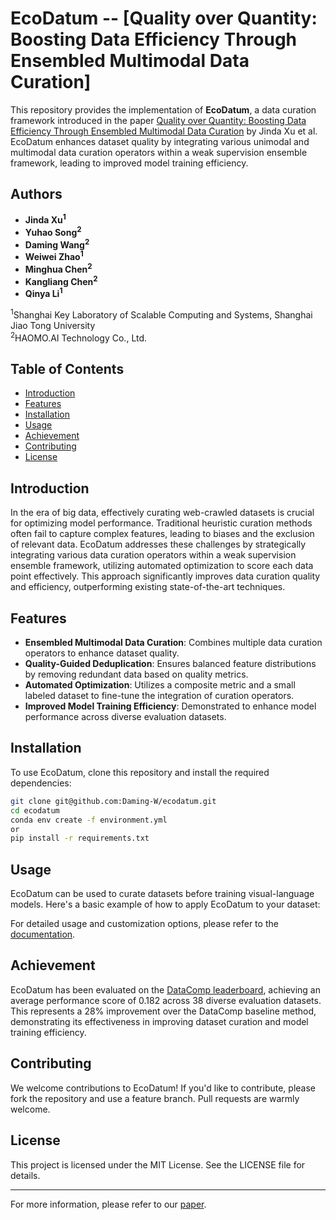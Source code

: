 # EcoDatum -- [Quality over Quantity: Boosting Data Efficiency Through Ensembled Multimodal Data Curation]

This repository provides the implementation of **EcoDatum**, a data curation framework introduced in the paper [Quality over Quantity: Boosting Data Efficiency Through Ensembled Multimodal Data Curation](https://arxiv.org/abs/2502.08211) by Jinda Xu et al. EcoDatum enhances dataset quality by integrating various unimodal and multimodal data curation operators within a weak supervision ensemble framework, leading to improved model training efficiency.

## Authors

- **Jinda Xu<sup>1</sup>**
- **Yuhao Song<sup>2</sup>**
- **Daming Wang<sup>2</sup>**
- **Weiwei Zhao<sup>1</sup>**
- **Minghua Chen<sup>2</sup>**
- **Kangliang Chen<sup>2</sup>**
- **Qinya Li<sup>1</sup>**

<sup>1</sup>Shanghai Key Laboratory of Scalable Computing and Systems, Shanghai Jiao Tong University  
<sup>2</sup>HAOMO.AI Technology Co., Ltd.

## Table of Contents

- [Introduction](#introduction)
- [Features](#features)
- [Installation](#installation)
- [Usage](#usage)
- [Achievement](#achievement)
- [Contributing](#contributing)
- [License](#license)

## Introduction

In the era of big data, effectively curating web-crawled datasets is crucial for optimizing model performance. Traditional heuristic curation methods often fail to capture complex features, leading to biases and the exclusion of relevant data. EcoDatum addresses these challenges by strategically integrating various data curation operators within a weak supervision ensemble framework, utilizing automated optimization to score each data point effectively. This approach significantly improves data curation quality and efficiency, outperforming existing state-of-the-art techniques.

## Features

- **Ensembled Multimodal Data Curation**: Combines multiple data curation operators to enhance dataset quality.
- **Quality-Guided Deduplication**: Ensures balanced feature distributions by removing redundant data based on quality metrics.
- **Automated Optimization**: Utilizes a composite metric and a small labeled dataset to fine-tune the integration of curation operators.
- **Improved Model Training Efficiency**: Demonstrated to enhance model performance across diverse evaluation datasets.

## Installation

To use EcoDatum, clone this repository and install the required dependencies:

```bash
git clone git@github.com:Daming-W/ecodatum.git
cd ecodatum
conda env create -f environment.yml
or
pip install -r requirements.txt
```

## Usage

EcoDatum can be used to curate datasets before training visual-language models. Here's a basic example of how to apply EcoDatum to your dataset:

For detailed usage and customization options, please refer to the [documentation](https://github.com/yourusername/ecodatum/docs).

## Achievement

EcoDatum has been evaluated on the [DataComp leaderboard](https://www.datacomp.ai/dcclip/leaderboard.html), achieving an average performance score of 0.182 across 38 diverse evaluation datasets. This represents a 28% improvement over the DataComp baseline method, demonstrating its effectiveness in improving dataset curation and model training efficiency.

## Contributing

We welcome contributions to EcoDatum! If you'd like to contribute, please fork the repository and use a feature branch. Pull requests are warmly welcome.

## License

This project is licensed under the MIT License. See the LICENSE file for details.

---

For more information, please refer to our [paper](https://arxiv.org/abs/2502.08211).
